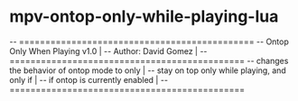 # mpv-ontop-only-while-playing-lua

-- =============================================
-- Ontop Only When Playing v1.0                |
-- Author: David Gomez                         |
-- =============================================
-- changes the behavior of ontop mode to only  |
-- stay on top only while playing, and only if |
-- if ontop is currently enabled               |
-- =============================================
